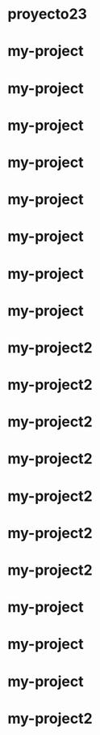 ﻿# proyecto23
# my-project
# my-project
# my-project
# my-project
# my-project
# my-project
# my-project
# my-project
# my-project2
# my-project2
# my-project2
# my-project2
# my-project2
# my-project2
# my-project2
# my-project
# my-project
# my-project
# my-project2
